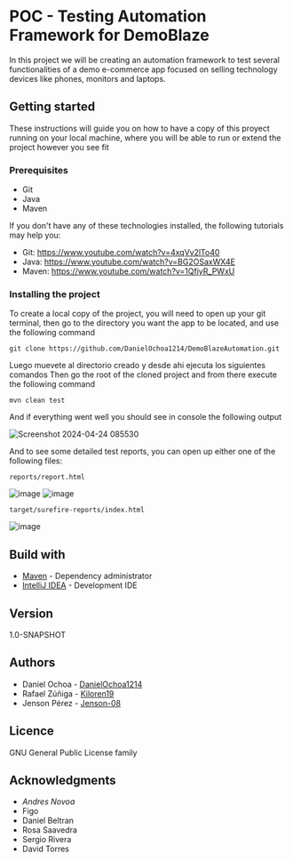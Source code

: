 # POC - Testing Automation Framework for DemoBlaze

In this project we will be creating an automation framework to test several functionalities of a demo e-commerce app focused on selling technology devices like phones, monitors and laptops.

## Getting started

These instructions will guide you on how to have a copy of this proyect running on your local machine, where you will be able to run or extend the project however you see fit

### Prerequisites

* Git
* Java
* Maven

If you don't have any of these technologies installed, the following tutorials may help you: 

* Git: https://www.youtube.com/watch?v=4xqVv2lTo40
* Java: https://www.youtube.com/watch?v=BG2OSaxWX4E
* Maven: https://www.youtube.com/watch?v=1QfiyR_PWxU

### Installing the project

To create a local copy of the project, you will need to open up your git terminal, then go to the directory you want the app to be located, and use the following command 

```
git clone https://github.com/DanielOchoa1214/DemoBlazeAutomation.git
```

Luego muevete al directorio creado y desde ahi ejecuta los siguientes comandos
Then go the root of the cloned project and from there execute the following command

```
mvn clean test
```

And if everything went well you should see in console the following output

![Screenshot 2024-04-24 085530](https://github.com/DanielOchoa1214/DemoBlazeAutomation/assets/77862016/31c88ba4-e870-47cd-88ef-47ba048f497a)

And to see some detailed test reports, you can open up either one of the following files:

```
reports/report.html
```

![image](https://github.com/DanielOchoa1214/DemoBlazeAutomation/assets/77862016/c73cd823-eb67-4b64-8f5c-d0fa3c7dcfe3)
![image](https://github.com/DanielOchoa1214/DemoBlazeAutomation/assets/77862016/696f9d04-67f1-41f5-a7d0-54687f8a96b3)

```
target/surefire-reports/index.html
```

![image](https://github.com/DanielOchoa1214/DemoBlazeAutomation/assets/77862016/2bf2b894-0cba-4eb7-915b-f32953407db7)

## Build with

* [Maven](https://maven.apache.org/) - Dependency administrator
* [IntelliJ IDEA](https://www.jetbrains.com/es-es/idea/) - Development IDE

## Version

1.0-SNAPSHOT

## Authors

* Daniel Ochoa - [DanielOchoa1214](https://github.com/DanielOchoa1214)
* Rafael Zúñiga - [Kiloren19](https://github.com/Kiloren19)
* Jenson Pérez - [Jenson-08](https://github.com/Jenson-08)

## Licence

GNU General Public License family

## Acknowledgments

* *Andres Novoa*
* Figo
* Daniel Beltran
* Rosa Saavedra
* Sergio Rivera
* David Torres
